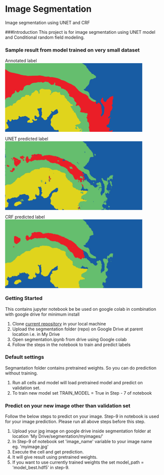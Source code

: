 [//]: # (Image References)


[image1]: https://github.com/abhismatrix1/segmentation/blob/master/media/6_label.png "ORIGINAL"
[image2]: https://github.com/abhismatrix1/segmentation/blob/master/media/output_label_CRF.jpg "CRF"
[image3]: https://github.com/abhismatrix1/segmentation/blob/master/media/output_label_Unet.jpg "UNET"


# Image Segmentation
Image segmentation using UNET and CRF

###Introduction
This project is for image segmentation using UNET model and Conditional random field modeling.

### Sample result from model trained on very small dataset
Annotated label
<a href="url"><img src="/media/6_label.png" align="center" height="224" width="448" ></a>

UNET predicted label
<a href="url"><img src="/media/output_label_Unet.jpg" align="center" height="224" width="448" ></a>

CRF predicted label
<a href="url"><img src="/media/output_label_CRF.jpg" align="center" height="224" width="448" ></a>

### Getting Started

This contains jupyter notebook be be used on google colab in combination with google drive for minimum install

1. Clone [current repository](https://github.com/abhismatrix1/segmentation.git) in your local machine
2. Upload the segmentation folder (repo) on Google Drive at parent location i.e. in My Drive
3. Open segmentation.ipynb from drive using Google colab
4. Follow the steps in the notebook to train and predict labels

### Default settings
Segmantation folder contains pretrained weights. So you can do prediction without training. 

1. Run all cells and model will load pretrained model and predict on validation set.
2. To train new model set TRAIN_MODEL = True in Step - 7 of notebook


### Predict on your new image other than validation set
Follow the below steps to predict on your image. Step-9 in notebook is used for your image prediction. Please run all above steps before this step. 

1. Upload your jpg image on google drive inside segmentation folder at location 'My Drive/segmentation/myimages/' 
2. In Step-9 of notebook set 'image_name' variable to your image name eg. 'myimage.jpg'
3. Execute the cell and get prediction. 
4. It will give result using pretrained weights.
5. If you want to use currently trained weights the set model_path = 'model_best.hdf5' in step-9.


